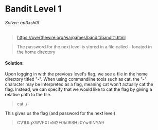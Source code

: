 Bandit Level 1
=====

###### Solver: ap3xsh0t

> https://overthewire.org/wargames/bandit/bandit1.html

> The password for the next level is stored in a file called - located in the home directory


#### Solution:
Upon logging in with the previous level's flag, we see a file in the home directory titled "-". When using commandline tools such as cat, the "-" character may be interpreted as a flag, meaning cat won't actually cat the flag. Instead, we can specify that we would like to cat the flag by giving a relative path to the file.

> cat ./-

This gives us the flag (and password for the next level)

> CV1DtqXWVFXTvM2F0k09SHz0YwRINYA9
